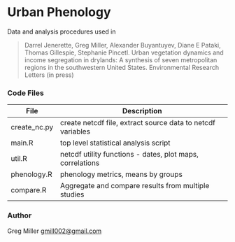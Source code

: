 Urban Phenology
===============

Data and analysis procedures used in

> Darrel Jenerette, Greg Miller, Alexander Buyantuyev, Diane E Pataki, Thomas Gillespie, Stephanie Pincetl. 
> Urban vegetation dynamics and income segregation in drylands: 
>   A synthesis of seven metropolitan regions in the southwestern United States. 
> Environmental Research Letters (in press)

### Code Files

| File         | Description                                                 |
| -------------| ----------------------------------------------------------- |
| create_nc.py | create netcdf file, extract source data to netcdf variables |
| main.R       | top level statistical analysis script                       |
| util.R       | netcdf utility functions - dates, plot maps, correlations   |
| phenology.R  | phenology metrics, means by groups                          |
| compare.R    | Aggregate and compare results from multiple studies         |

### Author

Greg Miller gmill002@gmail.com
